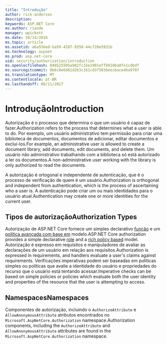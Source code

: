 ```yaml
---
title: "Introdução"
author: rick-anderson
description: 
keywords: ASP.NET Core
ms.author: riande
manager: wpickett
ms.date: 10/14/2016
ms.topic: article
ms.assetid: a6a556ed-ba59-4107-9358-44cf20e5931b
ms.technology: aspnet
ms.prod: asp.net-core
uid: security/authorization/introduction
ms.openlocfilehash: 040525505a982fc1be1901effb9186a8fe1cdbdf
ms.sourcegitcommit: 0b6c8e6d81d2b3c161cd375036eecbace46a9707
ms.translationtype: MT
ms.contentlocale: pt-BR
ms.lasthandoff: 08/11/2017
---
```

# <a name="introduction"></a><span data-ttu-id="d8d86-103">Introdução</span><span class="sxs-lookup"><span data-stu-id="d8d86-103">Introduction</span></span>

<a name=security-authorization-introduction></a>

<span data-ttu-id="d8d86-104">Autorização é o processo que determina o que um usuário é capaz de fazer.</span><span class="sxs-lookup"><span data-stu-id="d8d86-104">Authorization refers to the process that determines what a user is able to do.</span></span> <span data-ttu-id="d8d86-105">Por exemplo, um usuário administrativo tem permissão para criar uma biblioteca de documentos, documentos de adicionar, editar documentos e excluí-los.</span><span class="sxs-lookup"><span data-stu-id="d8d86-105">For example, an administrative user is allowed to create a document library, add documents, edit documents, and delete them.</span></span> <span data-ttu-id="d8d86-106">Um usuário não administrativo trabalhando com a biblioteca só está autorizado a ler os documentos.</span><span class="sxs-lookup"><span data-stu-id="d8d86-106">A non-administrative user working with the library is only authorized to read the documents.</span></span>

<span data-ttu-id="d8d86-107">A autorização é ortogonal e independente de autenticação, que é o processo de verificação de quem é um usuário.</span><span class="sxs-lookup"><span data-stu-id="d8d86-107">Authorization is orthogonal and independent from authentication, which is the process of ascertaining who a user is.</span></span> <span data-ttu-id="d8d86-108">A autenticação pode criar um ou mais identidades para o usuário atual.</span><span class="sxs-lookup"><span data-stu-id="d8d86-108">Authentication may create one or more identities for the current user.</span></span>

## <a name="authorization-types"></a><span data-ttu-id="d8d86-109">Tipos de autorização</span><span class="sxs-lookup"><span data-stu-id="d8d86-109">Authorization Types</span></span>

<span data-ttu-id="d8d86-110">Autorização de ASP.NET Core fornece um simples declarativo [função](roles.md#security-authorization-role-based) e um [política avançada com base em](policies.md#security-authorization-policies-based) modelo.</span><span class="sxs-lookup"><span data-stu-id="d8d86-110">ASP.NET Core authorization provides a simple declarative [role](roles.md#security-authorization-role-based) and a [rich policy based](policies.md#security-authorization-policies-based) model.</span></span> <span data-ttu-id="d8d86-111">Autorização é expresso em requisitos e manipuladores de avaliar as declarações de um usuário em relação aos requisitos.</span><span class="sxs-lookup"><span data-stu-id="d8d86-111">Authorization is expressed in requirements, and handlers evaluate a user's claims against requirements.</span></span> <span data-ttu-id="d8d86-112">Verificações imperativas podem ser baseadas em políticas simples ou políticas que avalie a identidade do usuário e propriedades do recurso que o usuário está tentando acessar.</span><span class="sxs-lookup"><span data-stu-id="d8d86-112">Imperative checks can be based on simple policies or policies which evaluate both the user identity and properties of the resource that the user is attempting to access.</span></span>

## <a name="namespaces"></a><span data-ttu-id="d8d86-113">Namespaces</span><span class="sxs-lookup"><span data-stu-id="d8d86-113">Namespaces</span></span>

<span data-ttu-id="d8d86-114">Componentes de autorização, incluindo o `AuthorizeAttribute` e `AllowAnonymousAttribute` atributos encontrados no `Microsoft.AspNetCore.Authorization` namespace.</span><span class="sxs-lookup"><span data-stu-id="d8d86-114">Authorization components, including the `AuthorizeAttribute` and `AllowAnonymousAttribute` attributes are found in the `Microsoft.AspNetCore.Authorization` namespace.</span></span>
